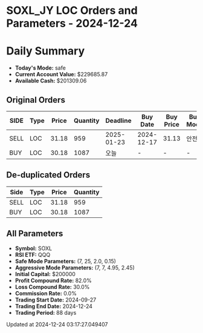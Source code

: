 # SOXL_JY LOC Orders and Parameters - 2024-12-24

# Daily Summary

- **Today's Mode:** safe
- **Current Account Value:** $229685.87
- **Available Cash:** $201309.06

## Original Orders

| SIDE | Type | Price | Quantity | Deadline | Buy Date | Buy Price | Buy Mode |
|------|------|-------|----------|----------|----------|-----------|----------|
| SELL | LOC | 31.18 | 959 | 2025-01-23 | 2024-12-17 | 31.13 | 안전 |
| BUY | LOC | 30.18 | 1087 | 오늘 | - | - | - |

## De-duplicated Orders

| Side | Type | Price | Quantity |
|------|------|-------|----------|
| SELL | LOC | 31.18 | 959 |
| BUY | LOC | 30.18 | 1087 |

## All Parameters

- **Symbol:** SOXL
- **RSI ETF:** QQQ
- **Safe Mode Parameters:** (7, 25, 2.0, 0.15)
- **Aggressive Mode Parameters:** (7, 7, 4.95, 2.45)
- **Initial Capital:** $200000
- **Profit Compound Rate:** 82.0%
- **Loss Compound Rate:** 30.0%
- **Commission Rate:** 0.0%
- **Trading Start Date:** 2024-09-27
- **Trading End Date:** 2024-12-24
- **Trading Period:** 88 days

Updated at 2024-12-24 03:17:27.049407
